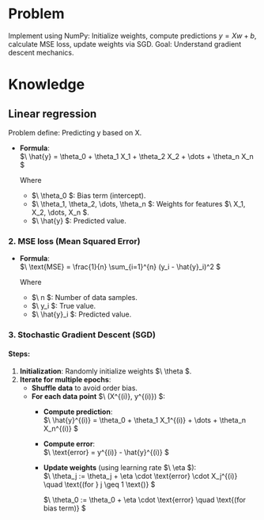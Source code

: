 # Problem
Implement using NumPy: Initialize weights, compute predictions $y=Xw+b$, calculate MSE loss, update weights via SGD. Goal: Understand gradient descent mechanics.

# Knowledge
## Linear regression
Problem define: Predicting y based on X.
- **Formula**:  
  $\ \hat{y} = \theta_0 + \theta_1 X_1 + \theta_2 X_2 + \dots + \theta_n X_n \$ 

  Where
  - $\ \theta_0 \$: Bias term (intercept).
  - $\ \theta_1, \theta_2, \dots, \theta_n \$: Weights for features $\ X_1, X_2, \dots, X_n \$.
  - $\ \hat{y} \$: Predicted value.

### 2. **MSE loss (Mean Squared Error)**
- **Formula**:  
  $\ \text{MSE} = \frac{1}{n} \sum_{i=1}^{n} (y_i - \hat{y}_i)^2  \$

  Where
  - $\ n \$: Number of data samples.
  - $\ y_i \$: True value.
  - $\ \hat{y}_i \$: Predicted value.


### 3. **Stochastic Gradient Descent (SGD)**  

#### **Steps**:  
1. **Initialization**: Randomly initialize weights $\ \theta \$.  
2. **Iterate for multiple epochs**:  
   - **Shuffle data** to avoid order bias.  
   - **For each data point** $\ (X^{(i)}, y^{(i)}) \$:  
     - **Compute prediction**:  
       $\       \hat{y}^{(i)} = \theta_0 + \theta_1 X_1^{(i)} + \dots + \theta_n X_n^{(i)}       \$  

     - **Compute error**:  
       $\       \text{error} = y^{(i)} - \hat{y}^{(i)}       \$  

     - **Update weights** (using learning rate $\ \eta \$):  
       $\       \theta_j := \theta_j + \eta \cdot \text{error} \cdot X_j^{(i)} \quad \text{(for } j \geq 1 \text{)}        \$  

       $\        \theta_0 := \theta_0 + \eta \cdot \text{error} \quad \text{(for bias term)}        \$   

